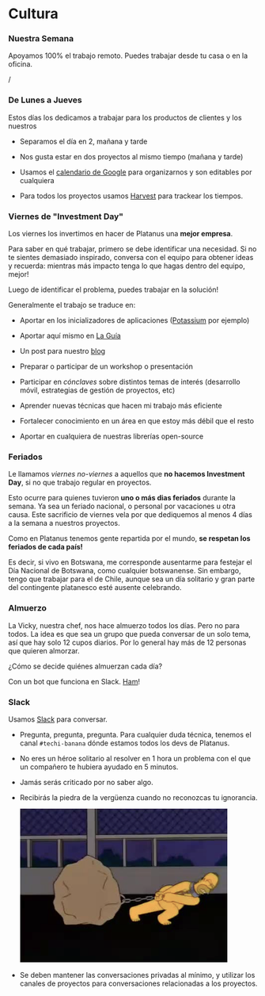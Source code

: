 # Cultura

### Nuestra Semana

Apoyamos 100% el trabajo remoto. Puedes trabajar desde tu casa o en la oficina.

/

### De Lunes a Jueves

Estos días los dedicamos a trabajar para los productos de clientes y los nuestros

* Separamos el día en 2, mañana y tarde

* Nos gusta estar en dos proyectos al mismo tiempo (mañana y tarde)

* Usamos el [calendario de Google](http://calendar.platan.us/) para organizarnos y son editables por cualquiera

* Para todos los proyectos usamos [Harvest](https://platanus.harvestapp.com/) para trackear los tiempos.

### Viernes de "Investment Day"

Los viernes los invertimos en hacer de Platanus una **mejor empresa**.

Para saber en qué trabajar, primero se debe identificar una necesidad. Si no te sientes demasiado inspirado, conversa con el equipo para obtener ideas y recuerda: mientras más impacto tenga lo que hagas dentro del equipo, mejor!

Luego de identificar el problema, puedes trabajar en la solución!

Generalmente el trabajo se traduce en:

* Aportar en los inicializadores de aplicaciones ([Potassium](https://github.com/platanus/potassium) por ejemplo)

* Aportar aquí mismo en [La Guía](http://www.github.com/platanus/la-guia)

* Un post para nuestro [blog](https://plata.news/)

* Preparar o participar de un workshop o presentación

* Participar en *cónclaves* sobre distintos temas de interés (desarrollo móvil, estrategias de gestión de proyectos, etc)

* Aprender nuevas técnicas que hacen mi trabajo más eficiente

* Fortalecer conocimiento en un área en que estoy más débil que el resto

* Aportar en cualquiera de nuestras librerías open-source

### Feriados

Le llamamos *viernes no-viernes* a aquellos que **no hacemos Investment Day**, si no que trabajo regular en proyectos.

Esto ocurre para quienes tuvieron **uno o más dias feriados** durante la semana.  Ya sea un feriado nacional, o personal por vacaciones u otra causa.  Este sacrificio de viernes vela por que dediquemos al menos 4 días a la semana a nuestros proyectos.

Como en Platanus tenemos gente repartida por el mundo, **se respetan los feriados de cada país!**

Es decir, si vivo en Botswana, me corresponde ausentarme para festejar el Día Nacional de Botswana, como cualquier botswanense.  Sin embargo, tengo que trabajar para el de Chile, aunque sea un día solitario y gran parte del contingente platanesco esté ausente celebrando.

### Almuerzo

La Vicky, nuestra chef, nos hace almuerzo todos los días. Pero no para todos. La idea es que sea un grupo que pueda conversar de un solo tema, así que hay solo 12 cupos diarios. Por lo general hay más de 12 personas que quieren almorzar.

¿Cómo se decide quiénes almuerzan cada día?

Con un bot que funciona en Slack. [Ham](https://github.com/platanus/lita-lunch-reminder)!

### Slack

Usamos [Slack](https://slack.com/) para conversar.

* Pregunta, pregunta, pregunta. Para cualquier duda técnica, tenemos el canal `#techi-banana` dónde estamos todos los devs de Platanus.

* No eres un héroe solitario al resolver en 1 hora un problema con el que un compañero te hubiera ayudado en 5 minutos.

* Jamás serás criticado por no saber algo.

* Recibirás la piedra de la vergüenza cuando no reconozcas tu ignorancia.

    <img src='assets/cultura-1.png'/>

* Se deben mantener las conversaciones privadas al mínimo, y utilizar los canales de proyectos para conversaciones relacionadas a los proyectos.
